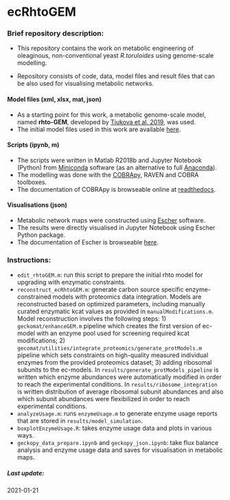 # ecRhtoGEM
### Brief repository description:
* This repository contains the work on metabolic engineering of oleaginous, non-conventional yeast *R.toruloides* using genome-scale modelling.

* Repository consists of code, data, model files and result files that can be also used for visualising metabolic networks.

#### Model files (xml, xlsx, mat, json)
* As a starting point for this work, a metabolic genome-scale model, named **rhto-GEM**, developed by [Tiukova et al. 2019](https://onlinelibrary.wiley.com/doi/abs/10.1002/bit.27162), was used.
* The initial model files used in this work are available [here](https://github.com/SysBioChalmers/rhto-GEM).

#### Scripts (ipynb, m)
* The scripts were written in Matlab R2018b and Jupyter Notebook (Python) from [Miniconda](https://docs.conda.io/en/latest/miniconda.html) software (as an alternative to full [Anaconda](https://docs.anaconda.com/anaconda/install/)).
* The modelling was done with the [COBRApy](https://github.com/opencobra/cobrapy), RAVEN and COBRA toolboxes.
* The documentation of COBRApy is browseable online at [readthedocs](https://cobrapy.readthedocs.io/en/stable/).

#### Visualisations (json)
* Metabolic network maps were constructed using [Escher](https://escher.github.io/#/) software.
* The results were directly visualised in Jupyter Notebook using Escher Python package.
* The documentation of Escher is browseable [here](https://escher.readthedocs.io/en/latest/).


### Instructions:
* `edit_rhtoGEM.m`: run this script to prepare the initial rhto model for upgrading with enzymatic constraints.
* `reconstruct_ecRhtoGEM.m`: generate carbon source specific enzyme-constrained models with proteomics data integration. Models are reconstructed based on optimized parameters, including manually curated enzymatic kcat values as provided in `manualModifications.m`. Model reconstruction involves the following steps: 1) `geckomat/enhanceGEM.m` pipeline which creates the first version of ec-model with an enzyme pool used for screening required kcat modifications; 2) `gecomat/utilities/integrate_proteomics/generate_protModels.m` pipeline which sets constraints on high-quality measured individual enzymes from the provided proteomics dataset; 3) adding ribosomal subunits to the ec-models. In `results/generate_protModels_pipeline` is written which enzyme abundances were automatically modified in order to reach the experimental conditions. In `results/ribosome_integration` is written distribution of average ribosomal subunit abundances and also which subunit abundances were flexibilized in order to reach experimental conditions.
* `analyzeUsage.m`: runs `enzymeUsage.m` to generate enzyme usage reports that are stored in `results/model_simulation`.
* `boxplotEnzymeUsage.R`: takes enzyme usage data and plots in various ways.
* `geckopy_data_prepare.ipynb` and `geckopy_json.ipynb`: take flux balance analysis and enzyme usage data and saves for visualisation in metabolic maps.

##### Last update:
2021-01-21
